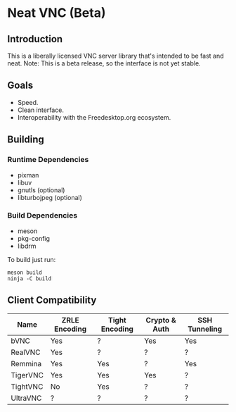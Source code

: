 # Neat VNC (Beta)

## Introduction
This is a liberally licensed VNC server library that's intended to be fast and
neat. Note: This is a beta release, so the interface is not yet stable.

## Goals
 * Speed.
 * Clean interface.
 * Interoperability with the Freedesktop.org ecosystem.

## Building

### Runtime Dependencies
 * pixman
 * libuv
 * gnutls (optional)
 * libturbojpeg (optional)

### Build Dependencies
 * meson
 * pkg-config
 * libdrm

To build just run:
```
meson build
ninja -C build
```

## Client Compatibility
 Name    | ZRLE Encoding | Tight Encoding | Crypto & Auth | SSH Tunneling
---------|---------------|----------------|---------------|--------------
bVNC     |           Yes |              ? |           Yes |          Yes
RealVNC  |           Yes |              ? |             ? |            ?
Remmina  |           Yes |            Yes |             ? |          Yes
TigerVNC |           Yes |            Yes |           Yes |            ?
TightVNC |            No |            Yes |             ? |            ?
UltraVNC |             ? |              ? |             ? |            ?
